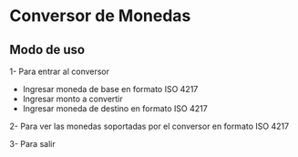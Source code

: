 # Conversor de Monedas
## Modo de uso
1- Para entrar al conversor
  - Ingresar moneda de base en formato ISO 4217
  - Ingresar monto a convertir
  - Ingresar moneda de destino en formato ISO 4217

    
2- Para ver las monedas soportadas por el conversor en formato ISO 4217

3- Para salir
